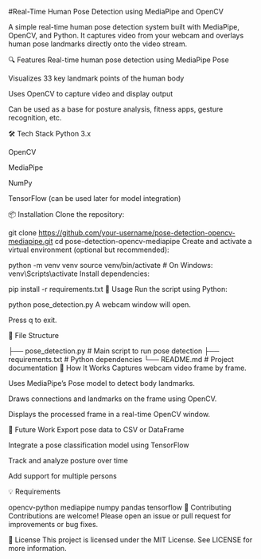 
#Real-Time Human Pose Detection using MediaPipe and OpenCV

A simple real-time human pose detection system built with MediaPipe, OpenCV, and Python. It captures video from your webcam and overlays human pose landmarks directly onto the video stream.

🔍 Features
Real-time human pose detection using MediaPipe Pose

Visualizes 33 key landmark points of the human body

Uses OpenCV to capture video and display output

Can be used as a base for posture analysis, fitness apps, gesture recognition, etc.

🛠️ Tech Stack
Python 3.x

OpenCV

MediaPipe

NumPy

TensorFlow (can be used later for model integration)

📦 Installation
Clone the repository:


git clone https://github.com/your-username/pose-detection-opencv-mediapipe.git
cd pose-detection-opencv-mediapipe
Create and activate a virtual environment (optional but recommended):

python -m venv venv
source venv/bin/activate  # On Windows: venv\Scripts\activate
Install dependencies:


pip install -r requirements.txt
🧪 Usage
Run the script using Python:


python pose_detection.py
A webcam window will open.

Press q to exit.

📁 File Structure

├── pose_detection.py       # Main script to run pose detection
├── requirements.txt        # Python dependencies
└── README.md               # Project documentation
🧠 How It Works
Captures webcam video frame by frame.

Uses MediaPipe’s Pose model to detect body landmarks.

Draws connections and landmarks on the frame using OpenCV.

Displays the processed frame in a real-time OpenCV window.



🔮 Future Work
Export pose data to CSV or DataFrame

Integrate a pose classification model using TensorFlow

Track and analyze posture over time

Add support for multiple persons

💡 Requirements

opencv-python
mediapipe
numpy
pandas
tensorflow
🤝 Contributing
Contributions are welcome! Please open an issue or pull request for improvements or bug fixes.

📄 License
This project is licensed under the MIT License. See LICENSE for more information.
